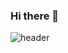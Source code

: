 ### Hi there 👋

![header](https://capsule-render.vercel.app/api?type=gradient&color=F68430&text=Hi!%20Here%20is%20Yuna's%20GitHub%20👋&fontColor=3D210D&animation=twinkling&fontSize=35&fontAlignY=40&fontAlign=70&height=250)
